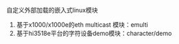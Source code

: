 自定义外部加载的嵌入式linux模块
1. 基于x1000/x1000e的eth multicast 模块：emulti
2. 基于hi3518e平台的字符设备demo模块：character/demo